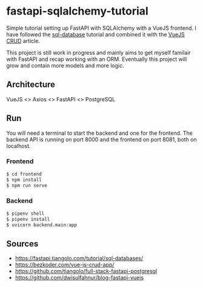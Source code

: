 # fastapi-sqlalchemy-tutorial
Simple tutorial setting up FastAPI with SQLAlchemy with a VueJS frontend. I have followed the [sql-database](https://fastapi.tiangolo.com/tutorial/sql-databases/) tutorial and combined it with the [VueJS CRUD](https://bezkoder.com/vue-js-crud-app/) article.

This project is still work in progress and mainly aims to get myself familair with FastAPI and recap working with an ORM. Eventually this project will grow and contain more models and more logic.

## Architecture

VueJS <> Axios <> FastAPI <> PostgreSQL

## Run
You will need a terminal to start the backend and one for the frontend. The backend API is running on port 8000 and the frontend on port 8081, both on localhost.

### Frontend

```bash
$ cd frontend
$ npm install
$ npm run serve
```

### Backend

```bash
$ pipenv shell
$ pipenv install
$ uvicorn backend.main:app
```

## Sources
- https://fastapi.tiangolo.com/tutorial/sql-databases/
- https://bezkoder.com/vue-js-crud-app/
- https://github.com/tiangolo/full-stack-fastapi-postgresql
- https://github.com/dwisulfahnur/blog-fastapi-vuejs
